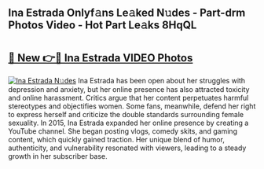 ## Ina Estrada Onlyf𝚊ns Le𝚊ked N𝚞des - Part-drm Photos Video - Hot Part Le𝚊ks 8HqQL

# <h2><a href="http://ab63436.deff.icu/?id=Ina+Estrada">🔗 New 👉🔴 Ina Estrada VIDEO Photos</a></h2>

[![Ina Estrada N𝚞des](https://i.imgur.com/rIISA9y.gif)](http://ab63436.deff.icu/?id=Ina+Estrada)
Ina Estrada has been open about her struggles with depression and anxiety, but her online presence has also attracted toxicity and online harassment. Critics argue that her content perpetuates harmful stereotypes and objectifies women. Some fans, meanwhile, defend her right to express herself and criticize the double standards surrounding female sexuality. In 2015, Ina Estrada expanded her online presence by creating a YouTube channel. She began posting vlogs, comedy skits, and gaming content, which quickly gained traction. Her unique blend of humor, authenticity, and vulnerability resonated with viewers, leading to a steady growth in her subscriber base.
